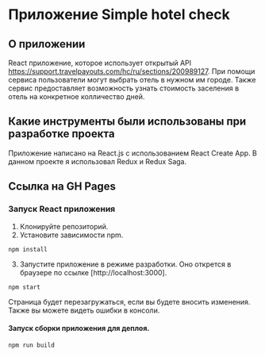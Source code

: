 # Приложение Simple hotel check

## О приложении
React приложение, которое использует открытый API https://support.travelpayouts.com/hc/ru/sections/200989127. При помощи сервиса пользователи могут выбрать отель в нужном им городе. Также сервис предоставляет возможность узнать стоимость заселения в отель на конкретное колличество дней.

## Какие инструменты были использованы при разработке проекта
Приложение написано на React.js с использованием React Create App. В данном проекте я использовал Redux и Redux Saga.

## Ссылка на GH Pages


### Запуск React приложения 
1. Клонируйте репозиторий.
2. Установите зависимости npm.
```
npm install
```
3. Запустите приложение в режиме разработки. Оно открется в браузере по ссылке [http://localhost:3000].
```
npm start
```
Страница будет перезагружаться, если вы будете вносить изменения. Также вы можете видеть ошибки в консоли.
#### Запуск сборки приложения для деплоя.
```
npm run build
```
